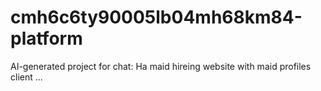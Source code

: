 # cmh6c6ty90005lb04mh68km84-platform
AI-generated project for chat: Ha maid hireing website with maid profiles client ...
